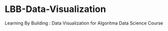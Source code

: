 # LBB-Data-Visualization

Learning By Building : Data Visualization for Algoritma Data Science Course
